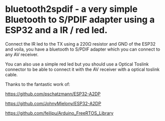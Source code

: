 # bluetooth2spdif - a very simple Bluetooth to S/PDIF adapter using a ESP32 and a IR / red led.

Connect the IR led to the TX using a 220Ω resistor and GND of the ESP32 and voila, you have a bluetooth to S/PDIF adapter which you can connect to any AV receiver.

You can also use a simple red led but you should use a Optical Toslink connector to be able to connect it with the AV receiver with a optical toslink cable.

Thanks to the fantastic work of:

https://github.com/pschatzmann/ESP32-A2DP

https://github.com/JohnyMielony/ESP32-A2DP

https://github.com/feilipu/Arduino_FreeRTOS_Library
